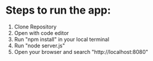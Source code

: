 # Steps to run the app:
1. Clone Repository
2. Open with code editor
3. Run "npm install" in your local terminal
4. Run "node server.js"
5. Open your browser and search "http://localhost:8080"
